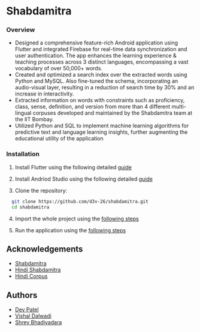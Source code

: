 
# Shabdamitra


### Overview
- Designed a comprehensive feature-rich Android application using Flutter and integrated Firebase for real-time data synchronization and user authentication. The app enhances the learning experience & teaching processes across 3 distinct languages, encompassing a vast vocabulary of over 50,000+ words.
- Created and optimized a search index over the extracted words using Python and MySQL. Also fine-tuned the schema, incorporating an audio-visual layer, resulting in a reduction of search time by 30% and an increase in interactivity.
- Extracted information on words with constraints such as proficiency, class, sense, definition, and version from more than 4 different multi-lingual corpuses developed and maintained by the Shabdamitra team at the IIT Bombay.
- Utilized Python and SQL to implement machine learning algorithms for predictive text and language learning insights, further augmenting the educational utility of the application

### Installation

1. Install Flutter using the following detailed [guide](https://docs.flutter.dev/get-started/install)

2. Install Andriod Studio using the following detailed [guide](https://developer.android.com/studio/install)

3. Clone the repository:

```bash
  git clone https://github.com/d3v-26/shabdamitra.git
  cd shabdamitra
```

4. Import the whole project using the [following steps](https://docs.flutter.dev/add-to-app/android/project-setup#integrate-your-flutter-module)

5. Run the application using the [following steps](https://docs.flutter.dev/tools/android-studio#running-and-debugging)
## Acknowledgements

 - [Shabdamitra](https://rnd.iitb.ac.in/node/1165)
 - [Hindi Shabdamitra](https://www.cfilt.iitb.ac.in/hindishabdamitra/)
 - [Hindi Corpus](l)

## Authors

- [Dev Patel](https://www.github.com/d3v-26)
- [Vishal Dalwadi](https://github.com/VishalDalwadi)
- [Shrey Bhadiyadara](https://github.com/shrey333)


